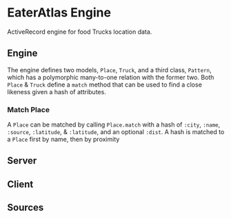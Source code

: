 # EaterAtlas Engine

ActiveRecord engine for food Trucks location data.


## Engine

The engine defines two models, `Place`, `Truck`, and a third class, `Pattern`, which has a polymorphic many-to-one relation with the former two. Both `Place` & `Truck` define a `match` method that can be used to find a close likeness given a hash of attributes.


### Match Place

A `Place` can be matched by calling `Place.match` with a hash of `:city`, `:name`, `:source`, `:latitude`, & `:latitude`, and an optional `:dist`. A hash is matched to a `Place` first by name, then by proximity 


## Server


## Client


## Sources
